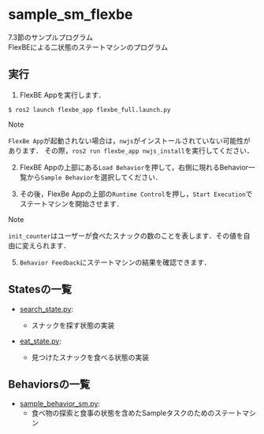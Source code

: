# sample_sm_flexbe

7.3節のサンプルプログラム  
FlexBEによる二状態のステートマシンのプログラム


## 実行

1. FlexBE Appを実行します．
  ```console
  $ ros2 launch flexbe_app flexbe_full.launch.py
  ```

> [!NOTE]
> `FlexBe App`が起動されない場合は，`nwjs`がインストールされていない可能性があります．
その際，`ros2 run flexbe_app nwjs_install`を実行してください．

2. FlexBE Appの上部にある`Load Behavior`を押して，右側に現れるBehavior一覧から`Sample Behavior`を選択してください．

3. その後，FlexBe Appの上部の`Runtime Control`を押し，`Start Execution`でステートマシンを開始させます．

> [!NOTE]
> `init_counter`はユーザーが食べたスナックの数のことを表します．その値を自由に変えられます．

5. `Behavior Feedback`にステートマシンの結果を確認できます．


## Statesの一覧

* [search_state.py](sample_sm_flexbe_states/sample_sm_flexbe_states/search_state.py):
  * スナックを探す状態の実装

* [eat_state.py](sample_sm_flexbe_states/sample_sm_flexbe_states/eat_state.py):
  * 見つけたスナックを食べる状態の実装 


## Behaviorsの一覧

* [sample_behavior_sm.py](sample_sm_flexbe_behaviors/sample_sm_flexbe_behaviors/sample_behavior_sm.py):
  * 食べ物の探索と食事の状態を含めたSampleタスクのためのステートマシン
